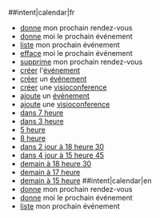 ##intent|calendar|fr
- [donne](action_list) mon prochain rendez-vous
- [donne](action_list) moi le prochain événement
- [liste](action_list) mon prochain événement
- [efface](action_delete) moi le prochain événement
- [supprime](action_delete) mon prochain rendez-vous
- [créer](action_create) l'[événement](evenement)
- [créer](action_create) un [événement](evenement)
- [créer](action_create) une [visioconference](visioconference)
- [ajoute](action_create) un [événement](evenement)
- [ajoute](action_create) une [visioconference](visioconference)
- [dans 7 heure](datetime)
- [dans 3 heure](datetime)
- [5 heure](datetime)
- [8 heure](datetime)
- [dans 2 jour à 18 heure 30](datetime)
- [dans 4 jour à 15 heure 45](datetime)
- [demain à 18 heure 30](datetime)
- [demain à 17 heure](datetime)
- [demain à 15 heure](datetime)
##intent|calendar|en
- [donne](action_list) mon prochain rendez-vous
- [donne](action_list) moi le prochain événement
- [liste](action_list) mon prochain événement